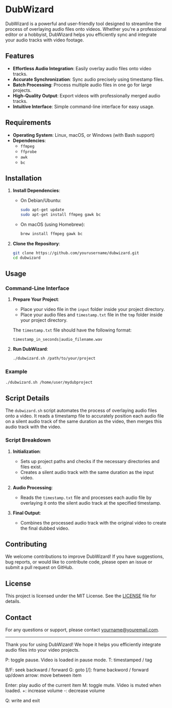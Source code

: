 # DubWizard

DubWizard is a powerful and user-friendly tool designed to streamline the process of overlaying audio files onto videos. Whether you're a professional editor or a hobbyist, DubWizard helps you efficiently sync and integrate your audio tracks with video footage.

## Features

- **Effortless Audio Integration**: Easily overlay audio files onto video tracks.
- **Accurate Synchronization**: Sync audio precisely using timestamp files.
- **Batch Processing**: Process multiple audio files in one go for large projects.
- **High-Quality Output**: Export videos with professionally merged audio tracks.
- **Intuitive Interface**: Simple command-line interface for easy usage.

## Requirements

- **Operating System**: Linux, macOS, or Windows (with Bash support)
- **Dependencies**:
  - `ffmpeg`
  - `ffprobe`
  - `awk`
  - `bc`

## Installation

1. **Install Dependencies**:
   - On Debian/Ubuntu:
     ```sh
     sudo apt-get update
     sudo apt-get install ffmpeg gawk bc
     ```
   - On macOS (using Homebrew):
     ```sh
     brew install ffmpeg gawk bc
     ```

2. **Clone the Repository**:
   ```sh
   git clone https://github.com/yourusername/dubwizard.git
   cd dubwizard
   ```

## Usage

### Command-Line Interface

1. **Prepare Your Project**:
   - Place your video file in the `input` folder inside your project directory.
   - Place your audio files and `timestamp.txt` file in the `tmp` folder inside your project directory.

   The `timestamp.txt` file should have the following format:
   ```
   timestamp_in_seconds|audio_filename.wav
   ```

2. **Run DubWizard**:
   ```sh
   ./dubwizard.sh /path/to/your/project
   ```

### Example

```sh
./dubwizard.sh /home/user/mydubproject
```

## Script Details

The `dubwizard.sh` script automates the process of overlaying audio files onto a video. It reads a timestamp file to accurately position each audio file on a silent audio track of the same duration as the video, then merges this audio track with the video.

### Script Breakdown

1. **Initialization**:
   - Sets up project paths and checks if the necessary directories and files exist.
   - Creates a silent audio track with the same duration as the input video.

2. **Audio Processing**:
   - Reads the `timestamp.txt` file and processes each audio file by overlaying it onto the silent audio track at the specified timestamp.

3. **Final Output**:
   - Combines the processed audio track with the original video to create the final dubbed video.

## Contributing

We welcome contributions to improve DubWizard! If you have suggestions, bug reports, or would like to contribute code, please open an issue or submit a pull request on GitHub.

## License

This project is licensed under the MIT License. See the [LICENSE](LICENSE) file for details.

## Contact

For any questions or support, please contact [yourname@youremail.com](mailto:yourname@youremail.com).

---

Thank you for using DubWizard! We hope it helps you efficiently integrate audio files into your video projects.

P: toggle pause.  Video is loaded in pause mode.
T: timestamped / tag

B/F: seek backward / forward
G: goto
[/]: frame backword / forward
up/down arrow: move between item

Enter: play audio of the current item
M: toggle mute. Video is muted when loaded.
+: increase volume
-: decrease volume

Q: write and exit

